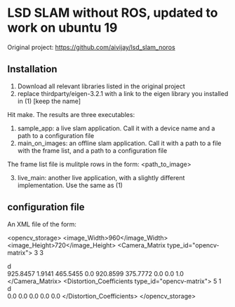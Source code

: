 # LSD SLAM without ROS, updated to work on ubuntu 19

Original project: https://github.com/aivijay/lsd_slam_noros

## Installation
1. Download all relevant libraries listed in the original project
2. replace thirdparty/eigen-3.2.1 with a link to the eigen library you installed in (1) \[keep the name]

Hit make.
The results are three executables:
1. sample_app: a live slam application. Call it with a device name and a path to a configuration file
2. main_on_images: an offline slam application. Call it with a path to a file with the frame list, and a path to a configuration file

The frame list file is mulitple rows in the form:
<timestamp>	<path_to_image>

3. live_main: another live application, with a slightly different implementation. Use the same as (1)

## configuration file
An XML file of the form:
<?xml version="1.0"?>
<opencv_storage>
    <image_Width>960</image_Width>
    <image_Height>720</image_Height>
    <Camera_Matrix type_id="opencv-matrix">
        <rows>3</rows>
        <cols>3</cols>
        <dt>d</dt>
        <data>
            925.8457 1.9141 465.5455 0.0 920.8599 375.7772 0.0 0.0 1.0
        </data>
    </Camera_Matrix>
    <Distortion_Coefficients type_id="opencv-matrix">
        <rows>5</rows>
        <cols>1</cols>
        <dt>d</dt>
        <data>
            0.0 0.0 0.0 0.0 0.0
        </data>
    </Distortion_Coefficients>
</opencv_storage>

